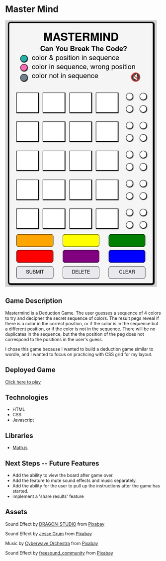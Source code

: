 # Master Mind

![full-game screenshoot](./assets/full-game-screenshot.png)

## Game Description

Mastermind is a Deduction Game. The user guesses a sequence of 4 colors to try and decipher the secret sequence of colors. The result pegs reveal if there is a color in the correct position, or if the color is in the sequence but a different position, or if the color is not in the sequence. There will be no duplicates in the sequence, but the the position of the peg does not correspond to the positions in the user's guess.

I chose this game because I wanted to build a deduction game similar to wordle, and I wanted to focus on practicing with CSS grid for my layout.

## Deployed Game

[Click here to play](https://raworiginal.github.io/masterMind)

## Technologies

- HTML
- CSS
- Javascript

## Libraries

- [Math.js](https://mathjs.org/)

## Next Steps -- Future Features

- Add the ability to view the board after game over.
- Add the feature to mute sound effects and music separately.
- Add the ability for the user to pull up the instructions after the game has started.
- implement a 'share results' feature

## Assets

Sound Effect by <a href="https://pixabay.com/users/dragon-studio-38165424/?utm_source=link-attribution&utm_medium=referral&utm_campaign=music&utm_content=372479">DRAGON-STUDIO</a> from <a href="https://pixabay.com/sound-effects//?utm_source=link-attribution&utm_medium=referral&utm_campaign=music&utm_content=372479">Pixabay</a>

Sound Effect by <a href="https://pixabay.com/users/make_more_sound-35032787/?utm_source=link-attribution&utm_medium=referral&utm_campaign=music&utm_content=145479">Jesse Grum</a> from <a href="https://pixabay.com//?utm_source=link-attribution&utm_medium=referral&utm_campaign=music&utm_content=145479">Pixabay</a>

Music by <a href="https://pixabay.com/users/cyberwave-orchestra-23801316/?utm_source=link-attribution&utm_medium=referral&utm_campaign=music&utm_content=248801">Cyberwave Orchestra</a> from <a href="https://pixabay.com//?utm_source=link-attribution&utm_medium=referral&utm_campaign=music&utm_content=248801">Pixabay</a>

Sound Effect by <a href="https://pixabay.com/users/freesound_community-46691455/?utm_source=link-attribution&utm_medium=referral&utm_campaign=music&utm_content=102918">freesound_community</a> from <a href="https://pixabay.com//?utm_source=link-attribution&utm_medium=referral&utm_campaign=music&utm_content=102918">Pixabay</a>
